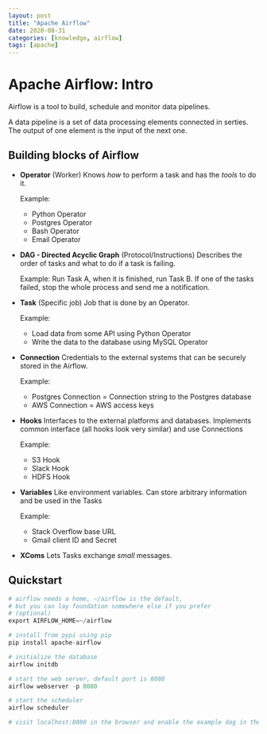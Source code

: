```yaml
---
layout: post
title: "Apache Airflow"
date: 2020-08-31
categories: [knowledge, airflow]
tags: [apache]
---
```


# Apache Airflow: Intro

Airflow is a tool to build, schedule and monitor data pipelines.

A data pipeline is a set of data processing elements connected in serties. The output of one element is the input of the next one.

## Building blocks of Airflow

- **Operator** (Worker)
    Knows *how* to perform a task and has the *tools* to do it.

    Example:
    - Python Operator
    - Postgres Operator
    - Bash Operator
    - Email Operator

- **DAG - Directed Acyclic Graph** (Protocol/Instructions)
    Describes the order of tasks and what to do if a task is failing.

    Example:
    Run Task A, when it is finished, run Task B. If one of the tasks failed, stop the whole process and send me a notification.

- **Task** (Specific job)
    Job that is done by an Operator.

    Example:
    - Load data from some API using Python Operator
    - Write the data to the database using MySQL Operator

- **Connection**
    Credentials to the external systems that can be securely stored in the Airflow.

    Example:
    - Postgres Connection = Connection string to the Postgres database
    - AWS Connection = AWS access keys

- **Hooks**
    Interfaces to the external platforms and databases. Implements common interface (all hooks look very similar) and use Connections

    Example:
    - S3 Hook
    - Slack Hook
    - HDFS Hook

- **Variables**
    Like environment variables. Can store arbitrary information and be used in the Tasks

    Example:
    - Stack Overflow base URL
    - Gmail client ID and Secret

- **XComs**
    Lets Tasks exchange *small* messages.

## Quickstart

```python
# airflow needs a home, ~/airflow is the default,
# but you can lay foundation somewhere else if you prefer
# (optional)
export AIRFLOW_HOME=~/airflow

# install from pypi using pip
pip install apache-airflow

# initialize the database
airflow initdb

# start the web server, default port is 8080
airflow webserver -p 8080

# start the scheduler
airflow scheduler

# visit localhost:8080 in the browser and enable the example dag in the home page
```

